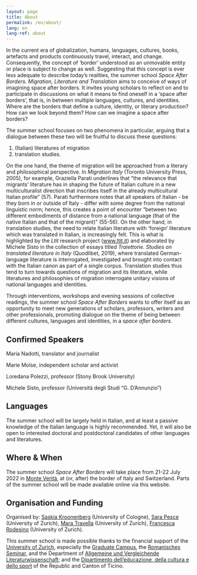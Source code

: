 ```yaml
---
layout: page
title: About
permalink: /en/about/
lang: en
lang-ref: about
---
```


In the current era of globalization, humans, languages, cultures, books, artefacts and products continuously travel, interact, and change. Consequently, the concept of ‘border’ understood as an unmovable entity or place is subject to change as well. Suggesting that this concept is ever less adequate to describe today’s realities, the summer school _Space After Borders. Migration, Literature and Translation_ aims to conceive of ways of imagining space after borders. It invites young scholars to reflect on and to participate in discussions on what it means to find oneself in a ‘space after borders’, that is, in between multiple languages, cultures, and identities. Where are the borders that define a culture, identity, or literary production? How can we look beyond them? How can we imagine a space after borders?

The summer school focuses on two phenomena in particular, arguing that a dialogue between these two will be fruitful to discuss these questions: 

1. (Italian) literatures of migration
2. translation studies. 

On the one hand, the theme of migration will be approached from a literary and philosophical perspective. In _Migration Italy_ (Toronto University Press, 2005), for example, Graziella Parati underlines that “the relevance that migrants’ literature has in shaping the future of Italian culture in a new multiculturalist direction that inscribes itself in the already multicultural Italian profile” (57). Parati furthermore notes that all speakers of Italian - be they born in or outside of Italy - differ with some degree from the national linguistic norm; hence, this creates a point of encounter “between two different embodiments of distance from a national language (that of the native Italian and that of the migrant)” (55-56). 
On the other hand, in translation studies, the need to relate Italian literature with ‘foreign’ literature which was translated in Italian, is increasingly felt. This is what is highlighted by the _Ltit_ research project (www.ltit.it) and elaborated by Michele Sisto in the collection of essays titled _Traiettorie. Studies on translated literature in Italy_ (Quodlibet, 2019), where translated German-language literature is interrogated, investigated and brought into contact with the Italian canon as part of a single corpus. Translation studies thus tend to turn towards questions of migration and its literature, while literatures and philosophies of migration interrogate unitary visions of national languages and identities. 

Through interventions, workshops and evening sessions of collective readings, the summer school _Space After Borders_ wants to offer itself as an opportunity to meet new generations of scholars, professors, writers and other professionals, promoting dialogue on the theme of being between different cultures, languages and identities, in a _space after borders_.

Confirmed Speakers
---
Maria Nadotti, translator and journalist

Marie Moïse, independent scholar and activist

Loredana Polezzi, professor (Stony Brook University)

Michele Sisto, professor (Università degli Studi “G. D’Annunzio”)

Languages
---
The summer school will be largely held in Italian, and at least a passive knowledge of the Italian language is highly recommended. Yet, it will also be open to interested doctoral and postdoctoral candidates of other languages and literatures. 

Where & When
---
The summer school _Space After Borders_ will take place from 21-22 July 2022 in [Monte Verità](https://www.monteverita.org/en), at (or, after) the border of Italy and Switzerland. 
Parts of the summer school will be made available online via this website.

Organisation and Funding
---
Organised by: [Saskia Kroonenberg](https://saskia.dance/) (University of Cologne), [Sara Pesce](https://www.rose.uzh.ch/de/seminar/wersindwir/mitarbeitende/pesce.html) (University of Zurich),
[Mara Travella](https://www.rose.uzh.ch/de/forschung/doktorat/doktorierende/travella.html) (University of Zurich), [Francesca Rodesino](https://www.rose.uzh.ch/de/forschung/doktorat/doktorierende/rodesino.html) (University of Zurich).

This summer school is made possible thanks to the financial support of the [University of Zurich](https://www.uzh.ch/en.html), especially the [Graduate Campus](https://www.grc.uzh.ch/de.html), the [Romanisches Seminar](https://www.rose.uzh.ch/de.html), and the Department of [Allgemeine und Vergleichende Literaturwissenschaft](https://www.rose.uzh.ch/de/studium/faecher/avl/studies.html); and the [Dipartimento dell’educazione, della cultura e dello sport](https://www4.ti.ch/decs/dipartimento/) of the Republic and Canton of Ticino.
